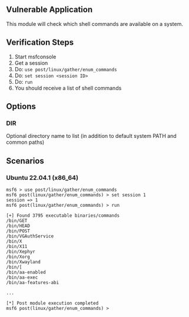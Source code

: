 ## Vulnerable Application

This module will check which shell commands are available on a system.


## Verification Steps

1. Start msfconsole
1. Get a session
1. Do: `use post/linux/gather/enum_commands`
1. Do: `set session <session ID>`
1. Do: `run`
1. You should receive a list of shell commands


## Options

### DIR

Optional directory name to list (in addition to default system PATH and common paths)


## Scenarios

### Ubuntu 22.04.1 (x86_64)

```
msf6 > use post/linux/gather/enum_commands 
msf6 post(linux/gather/enum_commands) > set session 1
session => 1
msf6 post(linux/gather/enum_commands) > run

[+] Found 3795 executable binaries/commands
/bin/GET
/bin/HEAD
/bin/POST
/bin/VGAuthService
/bin/X
/bin/X11
/bin/Xephyr
/bin/Xorg
/bin/Xwayland
/bin/[
/bin/aa-enabled
/bin/aa-exec
/bin/aa-features-abi

...

[*] Post module execution completed
msf6 post(linux/gather/enum_commands) > 
```
